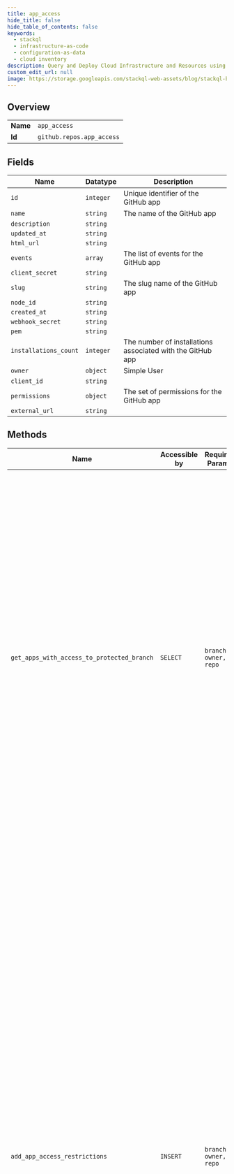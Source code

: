 ```yaml
---
title: app_access
hide_title: false
hide_table_of_contents: false
keywords:
  - stackql
  - infrastructure-as-code
  - configuration-as-data
  - cloud inventory
description: Query and Deploy Cloud Infrastructure and Resources using SQL
custom_edit_url: null
image: https://storage.googleapis.com/stackql-web-assets/blog/stackql-blog-post-featured-image.png
---
```

  
    

## Overview
<table><tbody>
<tr><td><b>Name</b></td><td><code>app_access</code></td></tr>
<tr><td><b>Id</b></td><td><code>github.repos.app_access</code></td></tr>
</tbody></table>

## Fields
| Name | Datatype | Description |
| ---- | -------- | ----------- |
| `id` | `integer` | Unique identifier of the GitHub app |
| `name` | `string` | The name of the GitHub app |
| `description` | `string` |  |
| `updated_at` | `string` |  |
| `html_url` | `string` |  |
| `events` | `array` | The list of events for the GitHub app |
| `client_secret` | `string` |  |
| `slug` | `string` | The slug name of the GitHub app |
| `node_id` | `string` |  |
| `created_at` | `string` |  |
| `webhook_secret` | `string` |  |
| `pem` | `string` |  |
| `installations_count` | `integer` | The number of installations associated with the GitHub app |
| `owner` | `object` | Simple User |
| `client_id` | `string` |  |
| `permissions` | `object` | The set of permissions for the GitHub app |
| `external_url` | `string` |  |
## Methods
| Name | Accessible by | Required Params | Description |
| ---- | ------------- | --------------- | ----------- |
| `get_apps_with_access_to_protected_branch` | `SELECT` | `branch, owner, repo` | Protected branches are available in public repositories with GitHub Free and GitHub Free for organizations, and in public and private repositories with GitHub Pro, GitHub Team, GitHub Enterprise Cloud, and GitHub Enterprise Server. For more information, see [GitHub's products](https://docs.github.com/github/getting-started-with-github/githubs-products) in the GitHub Help documentation.<br /><br />Lists the GitHub Apps that have push access to this branch. Only installed GitHub Apps with `write` access to the `contents` permission can be added as authorized actors on a protected branch. |
| `add_app_access_restrictions` | `INSERT` | `branch, owner, repo` | Protected branches are available in public repositories with GitHub Free and GitHub Free for organizations, and in public and private repositories with GitHub Pro, GitHub Team, GitHub Enterprise Cloud, and GitHub Enterprise Server. For more information, see [GitHub's products](https://docs.github.com/github/getting-started-with-github/githubs-products) in the GitHub Help documentation.<br /><br />Grants the specified apps push access for this branch. Only installed GitHub Apps with `write` access to the `contents` permission can be added as authorized actors on a protected branch.<br /><br />\| Type    \| Description                                                                                                                                                \|<br />\| ------- \| ---------------------------------------------------------------------------------------------------------------------------------------------------------- \|<br />\| `array` \| The GitHub Apps that have push access to this branch. Use the app's `slug`. **Note**: The list of users, apps, and teams in total is limited to 100 items. \| |
| `remove_app_access_restrictions` | `DELETE` | `branch, owner, repo` | Protected branches are available in public repositories with GitHub Free and GitHub Free for organizations, and in public and private repositories with GitHub Pro, GitHub Team, GitHub Enterprise Cloud, and GitHub Enterprise Server. For more information, see [GitHub's products](https://docs.github.com/github/getting-started-with-github/githubs-products) in the GitHub Help documentation.<br /><br />Removes the ability of an app to push to this branch. Only installed GitHub Apps with `write` access to the `contents` permission can be added as authorized actors on a protected branch.<br /><br />\| Type    \| Description                                                                                                                                                \|<br />\| ------- \| ---------------------------------------------------------------------------------------------------------------------------------------------------------- \|<br />\| `array` \| The GitHub Apps that have push access to this branch. Use the app's `slug`. **Note**: The list of users, apps, and teams in total is limited to 100 items. \| |
| `set_app_access_restrictions` | `EXEC` | `branch, owner, repo` | Protected branches are available in public repositories with GitHub Free and GitHub Free for organizations, and in public and private repositories with GitHub Pro, GitHub Team, GitHub Enterprise Cloud, and GitHub Enterprise Server. For more information, see [GitHub's products](https://docs.github.com/github/getting-started-with-github/githubs-products) in the GitHub Help documentation.<br /><br />Replaces the list of apps that have push access to this branch. This removes all apps that previously had push access and grants push access to the new list of apps. Only installed GitHub Apps with `write` access to the `contents` permission can be added as authorized actors on a protected branch.<br /><br />\| Type    \| Description                                                                                                                                                \|<br />\| ------- \| ---------------------------------------------------------------------------------------------------------------------------------------------------------- \|<br />\| `array` \| The GitHub Apps that have push access to this branch. Use the app's `slug`. **Note**: The list of users, apps, and teams in total is limited to 100 items. \| |
